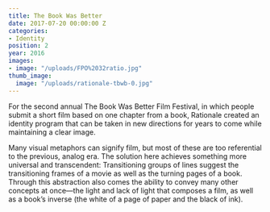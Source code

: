 ```yaml
---
title: The Book Was Better
date: 2017-07-20 00:00:00 Z
categories:
- Identity
position: 2
year: 2016
images:
- image: "/uploads/FPO%2032ratio.jpg"
thumb_image:
  image: "/uploads/rationale-tbwb-0.jpg"
---
```


For the second annual The Book Was Better Film Festival, in which people submit a short film based on one chapter from a book, Rationale created an identity program that can be taken in new directions for years to come while maintaining a clear image.

Many visual metaphors can signify film, but most of these are too referential to the previous, analog era. The solution here achieves something more universal and transcendent: Transitioning groups of lines suggest the transitioning frames of a movie as well as the turning pages of a book. Through this abstraction also comes the ability to convey many other concepts at once—the light and lack of light that composes a film, as well as a book’s inverse (the white of a page of paper and the black of ink).